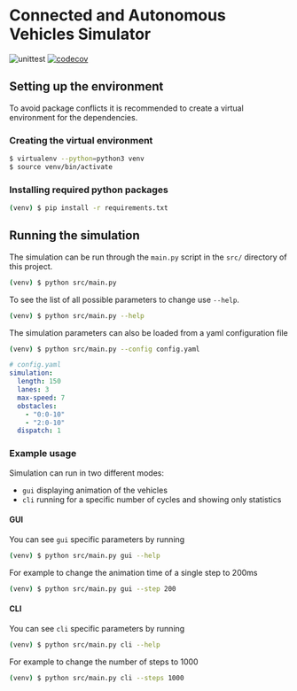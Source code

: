 # Connected and Autonomous Vehicles Simulator
![unittest](https://github.com/earlgreyz/caviar/workflows/unittest/badge.svg)
[![codecov](https://codecov.io/gh/earlgreyz/caviar/branch/master/graph/badge.svg?token=8CCDT357DL)](https://codecov.io/gh/earlgreyz/caviar)

## Setting up the environment

To avoid package conflicts it is recommended to create a virtual environment
for the dependencies.

### Creating the virtual environment
```sh
$ virtualenv --python=python3 venv
$ source venv/bin/activate
```

### Installing required python packages
```sh
(venv) $ pip install -r requirements.txt
```

## Running the simulation
The simulation can be run through the `main.py` script in the
`src/` directory of this project.
```sh
(venv) $ python src/main.py
```

To see the list of all possible parameters to change use `--help`.
```sh
(venv) $ python src/main.py --help
```

The simulation parameters can also be loaded from a yaml configuration file
```sh
(venv) $ python src/main.py --config config.yaml
```

```yaml
# config.yaml
simulation:
  length: 150
  lanes: 3
  max-speed: 7
  obstacles:
    - "0:0-10"
    - "2:0-10"
  dispatch: 1
```

### Example usage
Simulation can run in two different modes:
* `gui` displaying animation of the vehicles
* `cli` running for a specific number of cycles and showing only statistics

#### GUI
You can see `gui` specific parameters by running
```sh
(venv) $ python src/main.py gui --help
```

For example to change the animation time of a single step to 200ms
```sh
(venv) $ python src/main.py gui --step 200
```

#### CLI
You can see `cli` specific parameters by running
```sh
(venv) $ python src/main.py cli --help
```

For example to change the number of steps to 1000
```sh
(venv) $ python src/main.py cli --steps 1000
```
